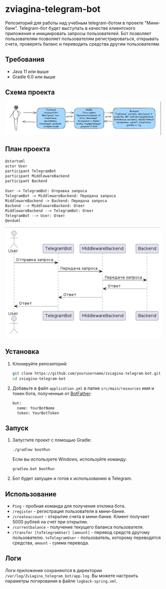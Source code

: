 # zviagina-telegram-bot
Репозиторий для работы над учебным telegram-ботом в проекте "Мини-банк". Telegram-бот будет выступать в качестве клиентского приложения и инициировать запросы пользователей. 
Бот позволяет пользователям позволяет пользователям регистрироваться, открывать счета, проверять баланс и переводить средства другим пользователям.

## Требования

- Java 11 или выше
- Gradle 6.0 или выше

## Схема проекта

![img.png](img.png)

## План проекта

```plantuml
@startuml
actor User
participant TelegramBot
participant MiddlewareBackend
participant Backend

User -> TelegramBot: Отправка запроса
TelegramBot -> MiddlewareBackend: Передача запроса
MiddlewareBackend -> Backend: Передача запроса
Backend --> MiddlewareBackend: Ответ
MiddlewareBackend --> TelegramBot: Ответ
TelegramBot --> User: Ответ
@enduml
```

![img_2.png](img_2.png)

## Установка

1. Клонируйте репозиторий:
    ```bash
    git clone https://github.com/yourusername/zviagina-telegram-bot.git
    cd zviagina-telegram-bot
    ```

2. Добавьте в файл `application.yml` в папке `src/main/resources` имя и токен бота, полученные от [BotFather](https://core.telegram.org/bots#botfather):
    ```properties
    bot:
      name: YourBotName
      token: YourBotToken
    ```

## Запуск

1. Запустите проект с помощью Gradle:
    ```bash
    ./gradlew bootRun
    ```

   Если вы используете Windows, используйте команду:
    ```cmd
    gradlew.bat bootRun
    ```

2. Бот будет запущен и готов к использованию в Telegram.

## Использование

- `Ping` - пробная команда для получения отклика бота.
- `/register` - регистрация пользователя в мини-банке.
- `/createaccount` - открытие счета в мини-банке. Клиент получает 5000 рублей на счет при открытии.
- `/currentbalance` - получение текущего баланса пользователя.
- `/transfer [toTelegramUser] [amount]` - перевод средств другому пользователю. `toTelegramUser` - пользователь, которому переводятся средства, `amount` - сумма перевода.

## Логи

Логи приложения сохраняются в директории `/var/log/Zviagina_telegram_bot/app.log`. Вы можете настроить параметры логирования в файле `logback-spring.xml`.
